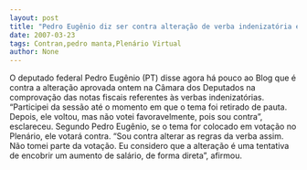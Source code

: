```yaml
---
layout: post
title: "Pedro Eugênio diz ser contra alteração de verba indenizatória e vai votar contra no Plenário"
date: 2007-03-23
tags: Contran,pedro manta,Plenário Virtual
author: None
---
```

O deputado federal Pedro Eugênio (PT) disse agora há pouco ao Blog que é contra a alteração aprovada ontem na Câmara dos Deputados na comprovação das notas fiscais referentes às verbas indenizatórias.
“Participei da sessão até o momento em que o tema foi retirado de pauta. Depois, ele voltou, mas não votei favoravelmente, pois sou contra”, esclareceu.
Segundo Pedro Eugênio, se o tema for colocado em votação no Plenário, ele votará contra.
“Sou contra alterar as regras da verba assim. Não tomei parte da votação. Eu considero que a alteração é uma tentativa de encobrir um aumento de salário, de forma direta”, afirmou. 